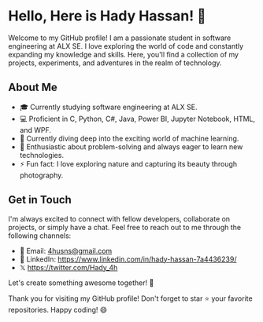 # Hello, Here is Hady Hassan! 👋

Welcome to my GitHub profile! I am a passionate student in software engineering at ALX SE. I love exploring the world of code and constantly expanding my knowledge and skills. Here, you'll find a collection of my projects, experiments, and adventures in the realm of technology.

## About Me

- 🎓 Currently studying software engineering at ALX SE.
- 💻 Proficient in C, Python, C#, Java, Power BI, Jupyter Notebook, HTML, and WPF.
- 🌱 Currently diving deep into the exciting world of machine learning.
- 🤩 Enthusiastic about problem-solving and always eager to learn new technologies.
- ⚡ Fun fact: I love exploring nature and capturing its beauty through photography.

## Get in Touch

I'm always excited to connect with fellow developers, collaborate on projects, or simply have a chat. Feel free to reach out to me through the following channels:

- 📧 Email: 4husns@gmail.com
- 💼 LinkedIn: https://www.linkedin.com/in/hady-hassan-7a4436239/
- 𝕏 https://twitter.com/Hady_4h

Let's create something awesome together! 🚀

Thank you for visiting my GitHub profile! Don't forget to star ⭐️ your favorite repositories. Happy coding! 😄
